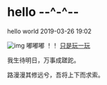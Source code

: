 # hello --^-^--

hello world 2019-03-26 19:02

![img](https://github.com/weizhi-unknown/hello-world/img/imgTest1/5cd62813632762d0a990bda2acec08fa513dc638.jpg)
嘟嘟嘟
！！
[只是玩一玩](https://weizhi.travel.blog/)

我生待明日，万事成蹉跎。

路漫漫其修远兮，吾将上下而求索。
